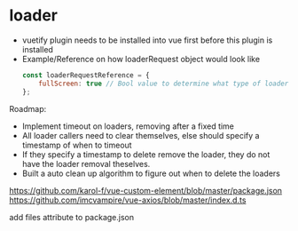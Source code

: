 # loader
- vuetify plugin needs to be installed into vue first before this plugin is installed
- Example/Reference on how loaderRequest object would look like
    ```js
    const loaderRequestReference = {
        fullScreen: true // Bool value to determine what type of loader to show
    };
    ```

Roadmap:
- Implement timeout on loaders, removing after a fixed time
- All loader callers need to clear themselves, else should specify a timestamp of when to timeout
- If they specify a timestamp to delete remove the loader, they do not have the loader removal theselves.
- Built a auto clean up algorithm to figure out when to delete the loaders



https://github.com/karol-f/vue-custom-element/blob/master/package.json
https://github.com/imcvampire/vue-axios/blob/master/index.d.ts


add files attribute to package.json